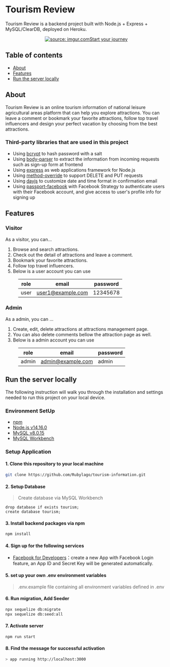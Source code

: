 # Tourism Review

Tourism Review is a backend project built with Node.js + Express + MySQL/ClearDB, deployed on Heroku.

<p align="center">
  <a href="https://desolate-falls-97924.herokuapp.com/"><img src="https://i.imgur.com/D2UVYQv.jpg?1" title="source: imgur.com" />Start your journey</a>
</p>

## Table of contents

- [About](#About)
- [Features](#Features)
- [Run the server locally](#Run-the-server-locally)

## About

Tourism Review is an online tourism information of national leisure agricultural areas platform that can help you explore attractions. You can leave a comment or bookmark your favorite attractions, follow top travel influencers and design your perfect vacation by choosing from the best attractions.

### Third-party libraries that are used in this project

- Using [bcrypt](https://www.npmjs.com/package/bcrypt) to hash password with a salt
- Using [body-parser](https://www.npmjs.com/package/body-parser) to extract the information from incoming requests such as sign-up form at frontend
- Using [express](https://expressjs.com) as web applications framework for Node.js
- Using [method-override](https://www.npmjs.com/package/method-override) to support DELETE and PUT requests
- Using [dayjs](https://www.npmjs.com/package/dayjs) to customize date and time format in confirmation email
- Using [passport-facebook](http://www.passportjs.org/packages/passport-facebook/) with Facebook Strategy to authenticate users with their Facebook account, and give access to user's profile info for signing up

## Features

### Visitor

As a visitor, you can...

1. Browse and search attractions.
2. Check out the detail of attractions and leave a comment.
3. Bookmark your favorite attractions.
4. Follow top travel influencers.
5. Below is a user account you can use

<div style="margin-left: 40px; text-align: center;">

|role|  email   | password  |
|---- |  ----  | ----  |
|user|user1@example.com|12345678|
</div>

### Admin

As a admin, you can ...

1. Create, edit, delete attractions at attractions management page.
2. You can also delete comments bellow the attraction page as well.
3. Below is a admin account you can use

<div style="margin-left: 40px; text-align: center;">

|role|  email   | password  |
|---- |  ----  | ----  |
|admin|admin@example.com|admin|
</div>

## Run the server locally

The following instruction will walk you through the installation and settings needed to run this project on your local device.

### Environment SetUp

- [npm](https://www.npmjs.com/get-npm)
- [Node.js v14.16.0](https://nodejs.org/en/download/)
- [MySQL v8.0.15](https://dev.mysql.com/downloads/mysql/)
- [MySQL Workbench](https://dev.mysql.com/downloads/workbench/)

### Setup Application

#### **1. Clone this repository to your local machine**

```bash
git clone https://github.com/Rubylago/tourism-information.git
```

#### **2. Setup Database**

> Create database via MySQL Workbench

```
drop database if exists tourism;
create database tourism;
```

#### **3. Install backend packages via npm**

```bash
npm install
```

#### **4. Sign up for the following services**

- [Facebook for Developers](https://developers.facebook.com/)：create a new App with Facebook Login feature, an App ID and Secret Key will be generated automatically.

#### **5. set up your own .env environment variables**

> .env.example file containing all environment variables defined in .env

#### **6. Run migration, Add Seeder**

```bash
npx sequelize db:migrate
npx sequelize db:seed:all
```

#### **7. Activate server**

```bash
npm run start
```

#### **8. Find the message for successful activation**

```bash
> app running http://localhost:3000
```
